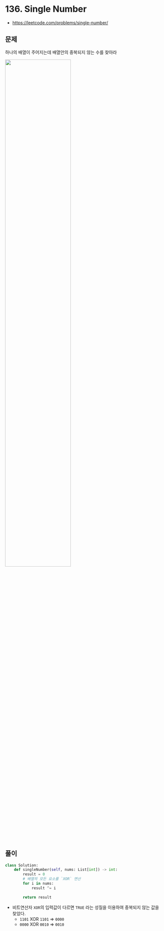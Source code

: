 # 136. Single Number

- https://leetcode.com/problems/single-number/

## 문제

하나의 배열이 주어지는데 배열안의 중복되지 않는 수를 찾아라

<img src="https://user-images.githubusercontent.com/58774316/123220543-075eb000-d509-11eb-9cfc-82572988738f.png" width=65%>

## 풀이

```python
class Solution:
    def singleNumber(self, nums: List[int]) -> int:
        result = 0
        # 배열의 모든 요소를 `XOR` 연산
        for i in nums:
            result ^= i
            
        return result
```

- 비트연산자 `XOR`의 입력값이 다르면 `TRUE` 라는 성질을 이용하여 중복되지 않는 값을 찾았다.
    - `1101` XOR `1101` => `0000` 
    - `0000` XOR `0010` => `0010`

